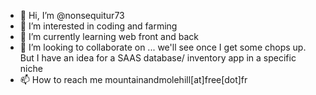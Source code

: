 - 👋 Hi, I’m @nonsequitur73
- 👀 I’m interested in coding and farming
- 🌱 I’m currently learning web front and back
- 💞️ I’m looking to collaborate on ... we'll see once I get some chops up. But I have an idea for a SAAS database/ inventory app in a specific niche
- 📫 How to reach me mountainandmolehill[at]free[dot]fr

<!---
nonsequitur73/nonsequitur73 is a ✨ special ✨ repository because its `README.md` (this file) appears on your GitHub profile.
You can click the Preview link to take a look at your changes.
--->
